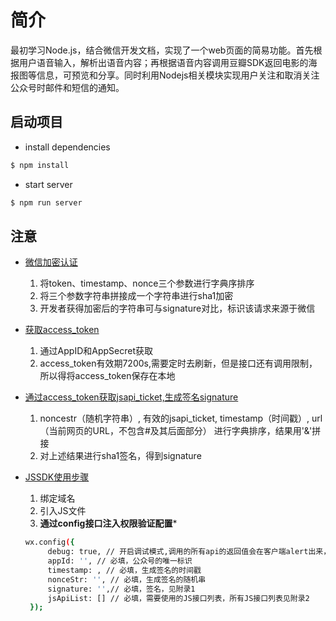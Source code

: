 # 简介

最初学习Node.js，结合微信开发文档，实现了一个web页面的简易功能。首先根据用户语音输入，解析出语音内容；再根据语音内容调用豆瓣SDK返回电影的海报图等信息，可预览和分享。同时利用Nodejs相关模块实现用户关注和取消关注公众号时邮件和短信的通知。

## 启动项目
- install dependencies
```sh
$ npm install
```

- start server 
```sh
$ npm run server
```

## 注意
- [微信加密认证](https://mp.weixin.qq.com/wiki?t=resource/res_main&id=mp1421135319&token=&lang=zh_CN)   

   1. 将token、timestamp、nonce三个参数进行字典序排序
   2. 将三个参数字符串拼接成一个字符串进行sha1加密
   3. 开发者获得加密后的字符串可与signature对比，标识该请求来源于微信
   
- [获取access_token](https://mp.weixin.qq.com/wiki?t=resource/res_main&id=mp1421140183&token=&lang=zh_CN)

   1. 通过AppID和AppSecret获取
   2. access_token有效期7200s,需要定时去刷新，但是接口还有调用限制，所以得将access_token保存在本地
   
- [通过access_token获取jsapi_ticket,生成签名signature](https://mp.weixin.qq.com/wiki?t=resource/res_main&id=mp1421141115&token=&lang=zh_CN)

   1. noncestr（随机字符串）, 有效的jsapi_ticket, timestamp（时间戳）, url（当前网页的URL，不包含#及其后面部分） 进行字典排序，结果用'&'拼接
   2. 对上述结果进行sha1签名，得到signature
   
- [JSSDK使用步骤](https://mp.weixin.qq.com/wiki?t=resource/res_main&id=mp1421141115&token=&lang=zh_CN)
   1. 绑定域名
   2. 引入JS文件
   3. **通过config接口注入权限验证配置***
   
   ```sh
   wx.config({
        debug: true, // 开启调试模式,调用的所有api的返回值会在客户端alert出来，若要查看传入的参数，可以在pc端打开，参数信息会通过log打出，仅在pc端时才会打印。
        appId: '', // 必填，公众号的唯一标识
        timestamp: , // 必填，生成签名的时间戳
        nonceStr: '', // 必填，生成签名的随机串
        signature: '',// 必填，签名，见附录1
        jsApiList: [] // 必填，需要使用的JS接口列表，所有JS接口列表见附录2
    });
   ```
